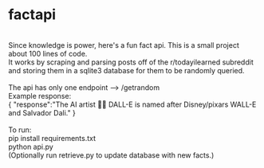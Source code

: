 # factapi
<br/>
Since knowledge is power, here's a fun fact api. This is a small project about 100 lines of code.
<br>
It works by scraping and parsing posts off of the r/todayilearned subreddit and storing them in a sqlite3 database for them to be randomly queried.
<br>
<br>
The api has only one endpoint --> /getrandom
<br>
Example response:
<br/>
{
    "response":"The AI artist 👩‍🎨 DALL-E is named after Disney/pixars WALL-E and Salvador Dali."
}
<br>
<br>
To run:
<br>
pip install requirements.txt
<br>
python api.py
<br>
(Optionally run retrieve.py to update database with new facts.)
